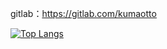 gitlab：https://gitlab.com/kumaotto

[![Top Langs](https://github-readme-stats.vercel.app/api/top-langs/?username=kumaotto&layout=compact)](https://github.com/anuraghazra/github-readme-stats)


<!--
**kumaotto/kumaotto** is a ✨ _special_ ✨ repository because its `README.md` (this file) appears on your GitHub profile.

Here are some ideas to get you started:

- 🔭 I’m currently working on ...
- 🌱 I’m currently learning ...
- 👯 I’m looking to collaborate on ...
- 🤔 I’m looking for help with ...
- 💬 Ask me about ...
- 📫 How to reach me: ...
- 😄 Pronouns: ...
- ⚡ Fun fact: ...
-->
